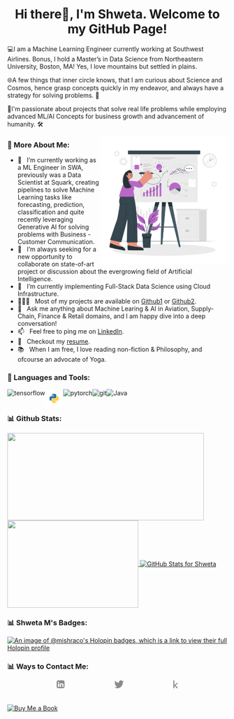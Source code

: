 <h1 align="center">Hi there👋, I'm Shweta. Welcome to my GitHub Page!</h1>

💻I am a Machine Learning Engineer currently working at Southwest Airlines. Bonus, I hold a Master’s in Data Science from Northeastern University, Boston, MA! Yes, I love mountains but settled in plains. 

🌐A few things that inner circle knows, that I am curious about Science and Cosmos, hence grasp concepts quickly in my endeavor, and always have a strategy for solving problems. 🤖

🎨I'm passionate about projects that solve real life problems while employing advanced ML/AI Concepts for business growth and advancement of humanity. 🛠️

<img align="right" alt="GIF" src="assets\Business Plan-cuate.svg" width="290px"/>

### 🧐 More About Me:

- 🔭 &nbsp; I’m currently  working as a ML Engineer in SWA, previously was a Data Scientist at Squark, creating pipelines to solve Machine Learning tasks like forecasting, prediction, classification and quite recently leveraging Generative AI for solving problems with Business - Customer Communication.
- 🤝 &nbsp; I’m always seeking for a new opportunity to collaborate on state-of-art project or discussion about the evergrowing field of Artificial Intelligence.
- 🌱 &nbsp; I’m currently implementing Full-Stack Data Science using Cloud Infrastructure. 
- 👨🏻‍💻 &nbsp; Most of my projects are available on [Github1](https://github.com/MishraCo?tab=repositories) or [Github2](https://github.com/ShwetaM09?tab=repositories).
- 💬 &nbsp; Ask me anything about Machine Learing & AI in Aviation, Supply-Chain, Finance & Retail domains, and I am happy dive into a deep conversation! 
- 📫 &nbsp; Feel free to ping me on [LinkedIn](https://www.linkedin.com/in/shwm/).
- 📝 &nbsp; Checkout my [resume](https://drive.google.com/file/d/1eF4YgBsEhX1DNq4z59e0aVQOlAC8SQQk/view?usp=sharing).
- 📚 &nbsp; When I am free, I  love reading non-fiction & Philosophy, and ofcourse an advocate of Yoga.

### 🔨 Languages and Tools:
<a href="https://www.tensorflow.org" target="_blank"> <img align="left" src="https://raw.githubusercontent.com/rahul-jha98/github_readme_icons/main/language_and_tools/square/tensorflow/tensorflow.svg" alt="tensorflow" height="42px"/> </a> 
<a href="https://www.python.org" target="_blank"><img align="left" alt="Python" height ="42px" src="assets\python-svgrepo-com.svg"></a>
<a href="https://pytorch.org/" target="_blank"> <img align="left" src="https://raw.githubusercontent.com/rahul-jha98/github_readme_icons/main/language_and_tools/square/pytorch/pytorch.svg" alt="pytorch" height="42px"/> </a>
<a href="https://git-scm.com/" target="_blank"> <img src="https://git-scm.com/images/logos/downloads/Git-Icon-1788C.svg" align="left" alt="git" height='42px'/> </a> 
<a href="https://www.java.com" target="_blank"><img align="left" alt="Java" height ="42px" src="https://www.vectorlogo.zone/logos/java/java-vertical.svg"></a>

<br>
<br>

### 📊 Github Stats:
<a href="https://github.com/MishraCo/MishraCo">
  <img height=200 width="450" align="center" src="https://github-readme-stats.vercel.app/api?username=MishraCo&show_icons=true&hide=stars&theme=radical" />
</a>
<a href="https://github.com/MishraCo/MishraCo">
  <img height=200 width="300" align="center" src="https://github-readme-stats.vercel.app/api/top-langs/?username=MishraCo&layout=compact&theme=radical" />
</a>

<a href='https://github.com/MishraCo/MishraCo'>
    <img height=200 width="750" align = "center" width="700" src= "https://github-readme-streak-stats.herokuapp.com/?user=MishraCo&theme=radical&date_format=j%20M%5B%20Y%5D" alt="GitHub Stats for Shweta" />
</a>

### 📊 Shweta M's Badges:

[![An image of @mishraco's Holopin badges, which is a link to view their full Holopin profile](https://holopin.me/mishraco)](https://holopin.io/@mishraco)

### 📊 Ways to Contact Me:

<div style="display: flex; justify-content: space-evenly; align-items: center; width: 100%; padding-bottom: 20px;">
  <a href='https://www.linkedin.com/in/shwm/'><img alt="linkedin" src="assets/linkedin.svg" height='18px'/></a>
  <a href='https://twitter.com/ShwetaM42355084'><img alt="twitter" src="assets/twitter.svg" height='18px'/></a>
  <a href='https://www.kaggle.com/shwetamishra9090'><img alt="kaggle" src="assets/kaggle.svg" height='18px'/></a>
</div>

[![Buy Me a Book](https://img.shields.io/badge/Buy%20Me%20a%20Book-Donate-FFDD00.svg)](https://buymeacoffee.com/sui36)


